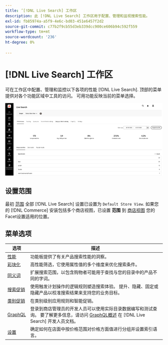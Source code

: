 ```yaml
---
title: ’[!DNL Live Search] 工作区
description: 此 [!DNL Live Search] 工作区用于配置、管理和监视搜索性能。
exl-id: fb85974a-a5f9-4e6c-bd03-451e6457f2d2
source-git-commit: c77b2f9cb55d3eb339dcc900ce606b94c592f559
workflow-type: tm+mt
source-wordcount: '236'
ht-degree: 0%

---
```


# [!DNL Live Search] 工作区

可在工作区中配置、管理和监控以下各项的性能 [!DNL Live Search]. 顶部的菜单提供对各个功能区域中工具的访问。  可用功能反映当前的菜单选择。

![彩块化工作区](assets/workspace.png)

## 设置范围

最初 [范围](https://experienceleague.adobe.com/docs/commerce-admin/start/setup/websites-stores-views.html#scope-settings) 全部 [!DNL Live Search] 设置已设置为 `Default Store View`. 如果您的 [!DNL Commerce] 安装包括多个商店视图，已设置 **范围** 到 [商店视图](https://experienceleague.adobe.com/docs/commerce-admin/start/setup/websites-stores-views.html) 您的Facet设置适用的位置。

## 菜单选项

| 选项 | 描述 |
|--- |--- |
| [性能](performance.md) | 功能板提供了有关产品搜索性能的洞察。 |
| [彩块化](facets.md) | 高性能筛选，它使用属性值的多个维度来优化搜索条件。 |
| [同义词](synonyms.md) | 扩展搜索范围，以包含购物者可能用于查找与您的目录中的产品不同的字词。 |
| [搜索促销](rules.md) | 使用触发计划操作的逻辑规则塑造搜索体验。 提升、隐藏、固定或隐藏产品以校准搜索结果来支持您的业务目标。 |
| [类别促销](category-merch.md) | 在类别级别应用规则和智能促销。 |
| [GraphQL](graphql.md) | 登录到商店管理员的开发人员可以使用实际目录数据编写和测试查询。 要了解更多信息，请访问 [GraphQL概述](https://developer.adobe.com/commerce/webapi/graphql/) 在 [!DNL Live Search] 开发人员文档。 |
| [设置](settings.md) | 确定如何在店面中按价格范围对价格方面值进行分组并设置索引语言。 |
